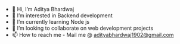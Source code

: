 - 👋 Hi, I’m Aditya Bhardwaj
- 👀 I’m interested in Backend development
- 🌱 I’m currently learning Node js
- 💞️ I’m looking to collaborate on web development projects
- 📫 How to reach me - Mail me @ adityabhardwaj1902@gmail.com

<!---
adityabhardwaj1902/adityabhardwaj1902 is a ✨ special ✨ repository because its `README.md` (this file) appears on your GitHub profile.
You can click the Preview link to take a look at your changes.
--->
